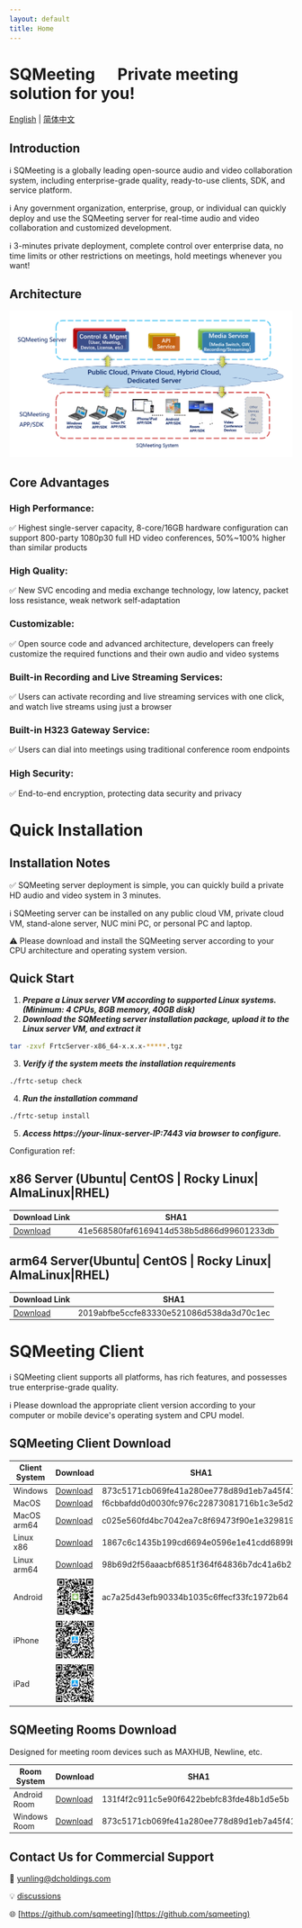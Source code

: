 ```yaml
---
layout: default
title: Home
---
```

# SQMeeting&nbsp;&nbsp;&nbsp;&nbsp;&nbsp;&nbsp;Private meeting solution for you!

[English](./index) | [简体中文](./index_cn)

## Introduction


ℹ️ SQMeeting is a globally leading open-source audio and video collaboration system, including enterprise-grade quality, ready-to-use clients, SDK, and service platform.

ℹ️ Any government organization, enterprise, group, or individual can quickly deploy and use the SQMeeting server for real-time audio and video collaboration and customized development.

ℹ️ 3-minutes private deployment, complete control over enterprise data, no time limits or other restrictions on meetings, hold meetings whenever you want!

## Architecture

![Architecture Diagram](./images/arch.png)

## Core Advantages
 
### High Performance:
✅ Highest single-server capacity, 8-core/16GB hardware configuration can support 800-party 1080p30 full HD video conferences, 50%~100% higher than similar products

### High Quality:
✅ New SVC encoding and media exchange technology, low latency, packet loss resistance, weak network self-adaptation

### Customizable:
✅ Open source code and advanced architecture, developers can freely customize the required functions and their own audio and video systems

### Built-in Recording and Live Streaming Services:
✅ Users can activate recording and live streaming services with one click, and watch live streams using just a browser

### Built-in H323 Gateway Service:
✅ Users can dial into meetings using traditional conference room endpoints

### High Security:
✅ End-to-end encryption, protecting data security and privacy


# Quick Installation

## Installation Notes


✅ SQMeeting server deployment is simple, you can quickly build a private HD audio and video system in 3 minutes.

ℹ️ SQMeeting server can be installed on any public cloud VM, private cloud VM, stand-alone server, NUC mini PC, or personal PC and laptop.

⚠️ Please download and install the SQMeeting server according to your CPU architecture and operating system version.

## Quick Start

1. ***Prepare a Linux server VM according to supported Linux systems. (Minimum: 4 CPUs, 8GB memory, 40GB disk)***
2. ***Download the SQMeeting server installation package, upload it to the Linux server VM, and extract it***
```bash
tar -zxvf FrtcServer-x86_64-x.x.x-*****.tgz
```

3. ***Verify if the system meets the installation requirements***
```bash
./frtc-setup check
```

4. ***Run the installation command***
```bash
./frtc-setup install
```

5. ***Access https://your-linux-server-IP:7443 via browser to configure.***

Configuration ref:

## x86 Server (Ubuntu| CentOS | Rocky Linux| AlmaLinux|RHEL)

| Download Link | SHA1 |
|-----------|-----------|
| [Download](https://shenqi-dl.internetware.cn/server/FrtcServer-x86_64-3.4.2-3804.tgz)| 41e568580faf6169414d538b5d866d99601233db |



## arm64 Server(Ubuntu| CentOS | Rocky Linux| AlmaLinux|RHEL)


| Download Link |  SHA1 |
|-----------|-----------|
| [Download](https://shenqi-dl.internetware.cn/server/FrtcServer-arm64-3.4.2-3802.tgz)     | 2019abfbe5ccfe83330e521086d538da3d70c1ec |


# SQMeeting Client

ℹ️ SQMeeting client supports all platforms, has rich features, and possesses true enterprise-grade quality.

ℹ️ Please download the appropriate client version according to your computer or mobile device's operating system and CPU model.

## SQMeeting Client Download

| Client System | Download | SHA1 |
|---------|---------|---------|
| Windows|[Download](https://shenqi-dl.internetware.cn/client/SQMeeting-win-en-release-3.4.2-619.msi) | 873c5171cb069fe41a280ee778d89d1eb7a45f41 |
| MacOS|[Download](https://shenqi-dl.internetware.cn/client/SQMeeting-Mac-3.4.2.403.dmg)| f6cbbafdd0d0030fc976c22873081716b1c3e5d2 |
| MacOS arm64|[Download](https://shenqi-dl.internetware.cn/client/SQMeeting-Mac-arm64-3.4.2.403.dmg)| c025e560fd4bc7042ea7c8f69473f90e1e329819 |
| Linux x86| [Download](https://shenqi-dl.internetware.cn/client/SQMeeting-linux-x86_64-3.4.1.20250307.tar.gz) | 1867c6c1435b199cd6694e0596e1e41cdd6899b6 |
| Linux arm64| [Download](https://shenqi-dl.internetware.cn/client/SQMeeting-linux-arm64-3.4.1.20250307.tar.gz) | 98b69d2f56aaacbf6851f364f64836b7dc41a6b2 |
| Android|![QR code](./images/androidqr.jpg)| ac7a25d43efb90334b1035c6ffecf33fc1972b64 |
| iPhone|![QR code](./images/iphoneqr.jpg)| |
| iPad|![QR code](./images/ipadqr.jpg)| |


## SQMeeting Rooms Download
Designed for meeting room devices such as MAXHUB, Newline, etc.

| Room System | Download | SHA1 |
|---------|---------|---------|
| Android Room |[Download](https://shenqi-dl.internetware.cn/client/SQMeetingRooms-android-1.2.0.517.apk) | 131f4f2c911c5e90f6422bebfc83fde48b1d5e5b |
| Windows Room |[Download](https://shenqi-dl.internetware.cn/client/SQMeeting-win-en-release-3.4.2-619.msi) | 873c5171cb069fe41a280ee778d89d1eb7a45f41 |


## Contact Us for Commercial Support

📝 [yunling@dcholdings.com](mailto:yunling@dcholdings.com)

💡 [discussions](https://github.com/orgs/sqmeeting/discussions)

🌐 [https://github.com/sqmeeting](https://github.com/sqmeeting)